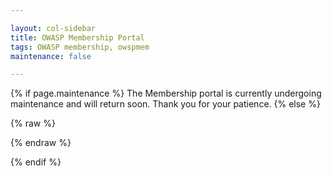 ```yaml
---

layout: col-sidebar
title: OWASP Membership Portal
tags: OWASP membership, owspmem
maintenance: false

---
```


<!-- rebuild 6 -->
{% if page.maintenance %}
The Membership portal is currently undergoing maintenance and will return soon. Thank you for your patience.
{% else %}
<style>
[v-cloak] {display: none}

#member-qr {
  float:right;
  padding: 16px;
}

.label {
  font-weight: bold;
  margin-right: 8px;
}

.info, .multi-info {
  margin-bottom:16px;
  margin-left: 75px;
}

label {
  font-weight: bold;
  margin-right:8px;
}

button {
  margin-right: 16px;
}

.small {
  padding: 2px 8px;
}

.errors {
  padding-bottom: 24px;
  padding-top: 12px;
  border-top: 3px dotted red;
}
.error {
  font-weight:bold;
  color: darkred;
  border-left: 5px solid red;
  padding-left: 8px;
}

.info-section {
  border: 3px solid darkblue;
  border-radius: 8px;
  padding: 8px;
  margin-top: 40px;
}
.section-label {
  margin-top: -20px;
  background: white;
}

.capitalize {
    text-transform: capitalize;
}

.danger-button {
  background-color: #dc3545;
}
</style>

{% raw %}
  <div id="membership-portal-app" style="margin: 0px" v-cloak>
    <div id="member-qr"></div>
    <div id="errors" v-if="errors.length > 0">
      <label>Please correct the following:</label>
      <template v-for="(err, i) in errors">
        <template v-for="(msg, ii) in err">
          <div class="error">{{ msg }}</div>
        </template>
      </template>
    </div>
    <div
      id="member-not-found"
      v-if="!member_ready && mode == 0 && !loading && !member_logged_out"
    >
      No membership was found or your membership has expired. Please
      <a href="https://owasp.org/membership/"
        ><button class="cta-button">Join Us</button></a
      >
      <br />
      If you are a leader who has not applied for complimentary membership, you
      may do so at <a href="https://owasp.org/membership/">Become a Member</a
      ><br />
      If you feel this message is in error, submit a JIRA ticket at
      <a href="https://owasporg.atlassian.net/servicedesk/customer/portal/9/group/21/create/99">Membership Portal Support</a>
    </div>
    <div
      id="member-logged-out"
      v-if="member_logged_out && mode == 0 && !loading"
    >
      Your session has expired. Please
      <a href="https://members.owasp.org/"
        ><button class="cta-button">Log In</button></a
      >
      <br />
    </div>
    <div id="member-info" class="info-section" v-if="member_ready && mode == 0">
      <h3 class="section-label">Welcome, {{ membership_data.name }}</h3>
      <br />
      <section v-if="membership_data['member_number']">
        <div class="label">Member Number:</div>
        <div class="info">
          {{
            membership_data.member_number.substring(
              membership_data.member_number.lastIndexOf("/") + 1
            )
          }}
        </div>
      </section>
      <section v-else>
        <div class="label">Member Number:</div>
        <div class="info">
          Data not found. Contact
          <a href="mailto:membership@owasp.com">Member Services</a>
        </div>
      </section>
      <div class="label">Membership Type:</div>
      <section id="membership" v-if="membership_data.membership_type">
        <div class="info">{{ membership_data.membership_type }}</div>
        <div class="label">Membership End:</div>
        <div class="info">{{ membership_data.membership_end }}</div>
        <div v-if="renewal_near">
          <a v-bind:href="renewal_link"><button class="cta-button">Renew Now</button></a>
        </div>        
      </section>
      <section v-else>
        <div>No membership data found.</div>
        <a href="https://owasp.org/membership/"
          ><button class="cta-button">Renew Now</button></a
        >
      </section>
    </div>
    <!-- start email section -->
    <div id='email-info' class="info-section" v-if="member_ready && membership_data.emaillist && membership_data.emaillist.length > 1 && mode == 0">
      <h3 class="section-label">Provision an OWASP Email Address</h3>
        <div>
          Choose one from the list below:<br>
          (If you already have an OWASP email, please do not provision another)
          <hr>
        </div>
        <div v-for="error in errors">
          <label class="error-text" id="provision-error">{{error[0]}}</label>
        </div>
        <div v-for="em in membership_data.emaillist">
          <div style="display: inline-block;">
            <input type="radio" name="email_provision" v-model="chosen_email" v-bind:value="em"> &nbsp;&nbsp;{{em}}
          </div>
        </div>
        <div style="margin-top: 20px;">
          <button class="cta-button" v-on:click="redirectToAzure()" v-bind:disabled="provision_disabled">{{provision_message}}</button>
        </div>
    </div>    
    <div id='email-provisioned' class="info-section" v-if="provision_email_message == true">
        <h3 class="section-label">Your Email was Created</h3>
        To access your OWASP email, please go to <a href="https://mail.google.com">Google Mail</a> and logout of any current account OR click Add another account.  Choose 'Forgot password' and 'try another way' then 'receive a verification code'.
    </div>
    <!-- end email section -->
    <div class="info-section" v-if="member_ready && mode == 0">
      <h3 class="section-label">Personal Information</h3>
      <div class="label">Email:</div>
      <div class="multi-info">
        <template v-for="(item, i) in membership_data.emails">
          <div v-if="item.email == membership_data.membership_email" class="sub-item" >
            {{ item.email }} [Membership Email]
          </div>
          <div v-else>
            {{ item.email }} 
          </div>
        </template>
      </div>
      <div class="label">Address:</div>
      <div class="multi-info">
        <div class="sub-item">{{ membership_data.address.street }}</div>
        <div class="sub-item">{{ membership_data.address.city }}</div>
        <div class="sub-item">{{ membership_data.address.state }}</div>
        <div class="sub-item">
          {{ membership_data.address.postal_code }}
        </div>
        <div class="sub-item">{{ membership_data.address.country }}</div>
      </div>
      <div class="label">Phone:</div>
      <div class="multi-info">
        <template v-for="(item, i) in membership_data.phone_numbers">
          <div class="sub-item" >
            {{ item.number }}
          </div>
        </template>
      </div>
      <div>
        <button class="cta-button" v-if="mode != 1" v-on:click="switchMode">
          Edit Personal Information
        </button>
      </div>
    </div>
    <div id="member-edit" v-if="member_ready && mode == 1">
      <label for="memname">Name:</label
      ><input type="text" id="memname" maxlength="128" v-model="membership_data.name" />
      <br />
      <label
        >Email:<button
          class="cta-button green small"
          v-on:click="addEmailItem()"
        >
          +
        </button></label
      >
      <div class="multi-info">
        <template v-for="(item, i) in membership_data.emails">
          <input
            class="sub-item"
            type="text"
            v-model="item.email"  
            maxlength="72"          
          /><button
            class="cta-button red small"
            v-on:click="removeEmailItem(item)"
            >
            x</button
          ><br />
        </template>
      </div>
      <label for="address">Address:</label>
      <div class="multi-info" id="address">
        <label for="street">Street:</label
        ><input
          id="street"
          type="text"
          maxlength="72"
          v-model="membership_data.address.street"
        /><br />
        <label for="city">City:</label
        ><input
          id="city"
          type="text"
          maxlength="72"
          v-model="membership_data.address.city"
        /><br />
        <label for="state">State:</label
        ><input
          id="state"
          type="text"
          maxlength="72"
          v-model="membership_data.address.state"
        /><br />
        <label for="postal_code">Postal Code:</label
        ><input
          id="postal_code"
          type="text"
          maxlength="72"
          v-model="membership_data.address.postal_code"
        /><br />
        <label for="country">Country:</label>
        <select
          id="country"
          type="text"
          maxlength="72"
          v-model="membership_data.address.country"
        >
          <option value="AF">Afghanistan</option>
          <option value="AX">Åland Islands</option>
          <option value="AL">Albania</option>
          <option value="DZ">Algeria</option>
          <option value="AS">American Samoa</option>
          <option value="AD">Andorra</option>
          <option value="AO">Angola</option>
          <option value="AI">Anguilla</option>
          <option value="AQ">Antarctica</option>
          <option value="AG">Antigua and Barbuda</option>
          <option value="AR">Argentina</option>
          <option value="AM">Armenia</option>
          <option value="AW">Aruba</option>
          <option value="AU">Australia</option>
          <option value="AT">Austria</option>
          <option value="AZ">Azerbaijan</option>
          <option value="BS">Bahamas</option>
          <option value="BH">Bahrain</option>
          <option value="BD">Bangladesh</option>
          <option value="BB">Barbados</option>
          <option value="BY">Belarus</option>
          <option value="BE">Belgium</option>
          <option value="BZ">Belize</option>
          <option value="BJ">Benin</option>
          <option value="BM">Bermuda</option>
          <option value="BT">Bhutan</option>
          <option value="BO">Bolivia, Plurinational State of</option>
          <option value="BQ">Bonaire, Sint Eustatius and Saba</option>
          <option value="BA">Bosnia and Herzegovina</option>
          <option value="BW">Botswana</option>
          <option value="BV">Bouvet Island</option>
          <option value="BR">Brazil</option>
          <option value="IO">British Indian Ocean Territory</option>
          <option value="BN">Brunei Darussalam</option>
          <option value="BG">Bulgaria</option>
          <option value="BF">Burkina Faso</option>
          <option value="BI">Burundi</option>
          <option value="KH">Cambodia</option>
          <option value="CM">Cameroon</option>
          <option value="CA">Canada</option>
          <option value="CV">Cape Verde</option>
          <option value="KY">Cayman Islands</option>
          <option value="CF">Central African Republic</option>
          <option value="TD">Chad</option>
          <option value="CL">Chile</option>
          <option value="CN">China</option>
          <option value="CX">Christmas Island</option>
          <option value="CC">Cocos (Keeling) Islands</option>
          <option value="CO">Colombia</option>
          <option value="KM">Comoros</option>
          <option value="CG">Congo</option>
          <option value="CD">Congo, the Democratic Republic of the</option>
          <option value="CK">Cook Islands</option>
          <option value="CR">Costa Rica</option>
          <option value="CI">Côte d'Ivoire</option>
          <option value="HR">Croatia</option>
          <option value="CU">Cuba</option>
          <option value="CW">Curaçao</option>
          <option value="CY">Cyprus</option>
          <option value="CZ">Czech Republic</option>
          <option value="DK">Denmark</option>
          <option value="DJ">Djibouti</option>
          <option value="DM">Dominica</option>
          <option value="DO">Dominican Republic</option>
          <option value="EC">Ecuador</option>
          <option value="EG">Egypt</option>
          <option value="SV">El Salvador</option>
          <option value="GQ">Equatorial Guinea</option>
          <option value="ER">Eritrea</option>
          <option value="EE">Estonia</option>
          <option value="ET">Ethiopia</option>
          <option value="FK">Falkland Islands (Malvinas)</option>
          <option value="FO">Faroe Islands</option>
          <option value="FJ">Fiji</option>
          <option value="FI">Finland</option>
          <option value="FR">France</option>
          <option value="GF">French Guiana</option>
          <option value="PF">French Polynesia</option>
          <option value="TF">French Southern Territories</option>
          <option value="GA">Gabon</option>
          <option value="GM">Gambia</option>
          <option value="GE">Georgia</option>
          <option value="DE">Germany</option>
          <option value="GH">Ghana</option>
          <option value="GI">Gibraltar</option>
          <option value="GR">Greece</option>
          <option value="GL">Greenland</option>
          <option value="GD">Grenada</option>
          <option value="GP">Guadeloupe</option>
          <option value="GU">Guam</option>
          <option value="GT">Guatemala</option>
          <option value="GG">Guernsey</option>
          <option value="GN">Guinea</option>
          <option value="GW">Guinea-Bissau</option>
          <option value="GY">Guyana</option>
          <option value="HT">Haiti</option>
          <option value="HM">Heard Island and McDonald Islands</option>
          <option value="VA">Holy See (Vatican City State)</option>
          <option value="HN">Honduras</option>
          <option value="HK">Hong Kong</option>
          <option value="HU">Hungary</option>
          <option value="IS">Iceland</option>
          <option value="IN">India</option>
          <option value="ID">Indonesia</option>
          <option value="IR">Iran, Islamic Republic of</option>
          <option value="IQ">Iraq</option>
          <option value="IE">Ireland</option>
          <option value="IM">Isle of Man</option>
          <option value="IL">Israel</option>
          <option value="IT">Italy</option>
          <option value="JM">Jamaica</option>
          <option value="JP">Japan</option>
          <option value="JE">Jersey</option>
          <option value="JO">Jordan</option>
          <option value="KZ">Kazakhstan</option>
          <option value="KE">Kenya</option>
          <option value="KI">Kiribati</option>
          <option value="KP">Korea, Democratic People's Republic of</option>
          <option value="KR">Korea, Republic of</option>
          <option value="KW">Kuwait</option>
          <option value="KG">Kyrgyzstan</option>
          <option value="LA">Lao People's Democratic Republic</option>
          <option value="LV">Latvia</option>
          <option value="LB">Lebanon</option>
          <option value="LS">Lesotho</option>
          <option value="LR">Liberia</option>
          <option value="LY">Libya</option>
          <option value="LI">Liechtenstein</option>
          <option value="LT">Lithuania</option>
          <option value="LU">Luxembourg</option>
          <option value="MO">Macao</option>
          <option value="MK">Macedonia, the former Yugoslav Republic of</option>
          <option value="MG">Madagascar</option>
          <option value="MW">Malawi</option>
          <option value="MY">Malaysia</option>
          <option value="MV">Maldives</option>
          <option value="ML">Mali</option>
          <option value="MT">Malta</option>
          <option value="MH">Marshall Islands</option>
          <option value="MQ">Martinique</option>
          <option value="MR">Mauritania</option>
          <option value="MU">Mauritius</option>
          <option value="YT">Mayotte</option>
          <option value="MX">Mexico</option>
          <option value="FM">Micronesia, Federated States of</option>
          <option value="MD">Moldova, Republic of</option>
          <option value="MC">Monaco</option>
          <option value="MN">Mongolia</option>
          <option value="ME">Montenegro</option>
          <option value="MS">Montserrat</option>
          <option value="MA">Morocco</option>
          <option value="MZ">Mozambique</option>
          <option value="MM">Myanmar</option>
          <option value="NA">Namibia</option>
          <option value="NR">Nauru</option>
          <option value="NP">Nepal</option>
          <option value="NL">Netherlands</option>
          <option value="NC">New Caledonia</option>
          <option value="NZ">New Zealand</option>
          <option value="NI">Nicaragua</option>
          <option value="NE">Niger</option>
          <option value="NG">Nigeria</option>
          <option value="NU">Niue</option>
          <option value="NF">Norfolk Island</option>
          <option value="MP">Northern Mariana Islands</option>
          <option value="NO">Norway</option>
          <option value="OM">Oman</option>
          <option value="PK">Pakistan</option>
          <option value="PW">Palau</option>
          <option value="PS">Palestinian Territory, Occupied</option>
          <option value="PA">Panama</option>
          <option value="PG">Papua New Guinea</option>
          <option value="PY">Paraguay</option>
          <option value="PE">Peru</option>
          <option value="PH">Philippines</option>
          <option value="PN">Pitcairn</option>
          <option value="PL">Poland</option>
          <option value="PT">Portugal</option>
          <option value="PR">Puerto Rico</option>
          <option value="QA">Qatar</option>
          <option value="RE">Réunion</option>
          <option value="RO">Romania</option>
          <option value="RU">Russian Federation</option>
          <option value="RW">Rwanda</option>
          <option value="BL">Saint Barthélemy</option>
          <option value="SH">
            Saint Helena, Ascension and Tristan da Cunha
          </option>
          <option value="KN">Saint Kitts and Nevis</option>
          <option value="LC">Saint Lucia</option>
          <option value="MF">Saint Martin (French part)</option>
          <option value="PM">Saint Pierre and Miquelon</option>
          <option value="VC">Saint Vincent and the Grenadines</option>
          <option value="WS">Samoa</option>
          <option value="SM">San Marino</option>
          <option value="ST">Sao Tome and Principe</option>
          <option value="SA">Saudi Arabia</option>
          <option value="SN">Senegal</option>
          <option value="RS">Serbia</option>
          <option value="SC">Seychelles</option>
          <option value="SL">Sierra Leone</option>
          <option value="SG">Singapore</option>
          <option value="SX">Sint Maarten (Dutch part)</option>
          <option value="SK">Slovakia</option>
          <option value="SI">Slovenia</option>
          <option value="SB">Solomon Islands</option>
          <option value="SO">Somalia</option>
          <option value="ZA">South Africa</option>
          <option value="GS">
            South Georgia and the South Sandwich Islands
          </option>
          <option value="SS">South Sudan</option>
          <option value="ES">Spain</option>
          <option value="LK">Sri Lanka</option>
          <option value="SD">Sudan</option>
          <option value="SR">Suriname</option>
          <option value="SJ">Svalbard and Jan Mayen</option>
          <option value="SZ">Swaziland</option>
          <option value="SE">Sweden</option>
          <option value="CH">Switzerland</option>
          <option value="SY">Syrian Arab Republic</option>
          <option value="TW">Taiwan, Province of China</option>
          <option value="TJ">Tajikistan</option>
          <option value="TZ">Tanzania, United Republic of</option>
          <option value="TH">Thailand</option>
          <option value="TL">Timor-Leste</option>
          <option value="TG">Togo</option>
          <option value="TK">Tokelau</option>
          <option value="TO">Tonga</option>
          <option value="TT">Trinidad and Tobago</option>
          <option value="TN">Tunisia</option>
          <option value="TR">Turkey</option>
          <option value="TM">Turkmenistan</option>
          <option value="TC">Turks and Caicos Islands</option>
          <option value="TV">Tuvalu</option>
          <option value="UG">Uganda</option>
          <option value="UA">Ukraine</option>
          <option value="AE">United Arab Emirates</option>
          <option value="GB">United Kingdom</option>
          <option value="US">United States</option>
          <option value="UM">United States Minor Outlying Islands</option>
          <option value="UY">Uruguay</option>
          <option value="UZ">Uzbekistan</option>
          <option value="VU">Vanuatu</option>
          <option value="VE">Venezuela, Bolivarian Republic of</option>
          <option value="VN">Viet Nam</option>
          <option value="VG">Virgin Islands, British</option>
          <option value="VI">Virgin Islands, U.S.</option>
          <option value="WF">Wallis and Futuna</option>
          <option value="EH">Western Sahara</option>
          <option value="YE">Yemen</option>
          <option value="ZM">Zambia</option>
          <option value="ZW">Zimbabwe</option>
        </select>
      </div>
      <label
        >Phone:<button
          class="cta-button green small"
          v-on:click="addPhoneItem()"
        >
          +
        </button></label
      >
      <div class="multi-info">
        <template v-for="(item, i) in membership_data.phone_numbers">
          <!-- v-model="membership_data.phone_numbers" -->
          <input
            class="sub-item"
            type="text"
            maxlength="72"
            v-model="item.number"            
          />
          <button            
            class="cta-button red small"
            v-on:click="removePhoneItem(item)"
          >
            x</button
          ><br />
        </template>
      </div>
      <div>
        <button
          class="cta-button"
          style="padding-right: 25px"
          v-if="mode != 0"
          v-on:click="switchMode"
        >
          Cancel</button
        ><button
          class="cta-button green"
          v-if="mode != 0"
          v-on:click="saveInformation()"
        >
          Save
        </button>
      </div>
    </div>
    <!-- start leader section -->
    <div
      class="info-section"
      v-if="
        membership_data &&
        membership_data.leader_info &&
        membership_data.leader_info.length > 0 &&
        mode == 0
      "
    >
      <h3 class="section-label" >Leadership Information</h3>
      <template v-for="(item, i) in membership_data.leader_info">
        <!-- v-model="membership_data.leader_info" -->
        <div
          class="label capitalize"          
        >
          {{ item['group-type'] }} Leader
        </div>
        <div class="info" >
          <a v-bind:href="item.group_url">{{ item.group }}</a>
        </div>
      </template>
    </div>
    <!-- end leader section -->
    <!-- start billing section -->
    <div class="info-section" v-if="membership_data && membership_data.subscriptions && membership_data.subscriptions.length > 0 && mode == 0">
      <h3 class="section-label">Billing Information</h3>               
          <div v-if="membersubs.length > 0" style="margin-bottom: 40px;">
            <h3>Manage Recurring Membership</h3>
            <div v-for="membership in membersubs">
              <div><strong>{{ membership.subscription_name }}</strong></div>
              <div>{{ membership.card.brand }} ending in {{ membership.card.last_4 }}</div>
              <div>Next Billing Date: {{ membership.next_billing_date }}</div>
              <div style="margin-right: 18px; display: inline-block;">
                <button class="cta-button" v-on:click="redirectToStripe(membership.checkout_session)">Update Payment Information</button>
              </div>
              <div style="display: inline-block;">
                <button class="cta-button danger-button" v-on:click="doCancellation(membership.checkout_session)">{{ pendingCancellation === membership.checkout_session ? 'Are you sure?' : 'Cancel Recurring' }}</button>
              </div>
            </div>
          </div>
          <div v-if="donations.length > 0">
            <h3>Manage Recurring Donations</h3>
            <div v-for="donation in donations">
              <div><strong>{{ donation.subscription_name }}</strong></div>
              <div>{{ donation.card.brand }} ending in {{ donation.card.last_4 }}</div>
              <div>Next Billing Date: {{ donation.next_billing_date }}</div>
              <div style="margin-right: 18px; display: inline-block;">
                <button class="cta-button" v-on:click="redirectToStripe(donation.checkout_session)">Update Payment Information</button>
              </div>
              <div style="display: inline-block;">
                <button class="cta-button danger-button" v-on:click="doCancellation(donation.checkout_session)">{{ pendingCancellation === donation.checkout_session ? 'Are you sure?' : 'Cancel Recurring' }}</button>
              </div>
            </div>
          </div>   
    </div>
    <!-- end billing section -->


    <div id="loading" v-if="loading">
      This may take a few moments...
      <button class="cta-button" style="width: 80px; height: 80px">
        <div class="spinner">
          <div class="inner-spinner"></div>
        </div>
      </button>
    </div>
  </div>
{% endraw %}

<script src="https://js.stripe.com/v3"></script>
<script src="https://unpkg.com/vue@2"></script>
<script src="https://unpkg.com/axios/dist/axios.min.js"></script>
<script src="https://cdnjs.cloudflare.com/ajax/libs/lodash.js/4.17.15/lodash.min.js"></script>
<script>
var stripe = Stripe('pk_live_mw0B2kiXQTFkD44liAEI03oT00S5AGfSV3');
window.addEventListener('load', function() {
  new Vue({
    el: '#membership-portal-app',
    data() {
      return {
        loading: true,
        errors: [],
        membership_data: null,
        update_interval: null,
        mode: 0,
        saved_data: null,
        member_logged_out: false,
        pendingCancellation: false,
        chosen_email: '',
        provision_email_message: false,
        provision_message: 'Provision',
        provision_disabled: false
      };
    },
    created: function () {
      if (this.loading) {
        this.getMemberInfo();        
      } // end if loading
    },
    computed: {
      membersubs: function () {
        return _.filter(_.get(this.membership_data, 'subscriptions', []), { type: 'membership' });
      },
      donations: function () {
        return _.filter(_.get(this.membership_data, 'subscriptions', []), { type: 'donation' });
      },
      member_ready() {
        return (
          !this.loading &&
          this.membership_data != null &&
          this.membership_data.name
        );
      },
      renewal_near() {
        if (this.membership_data.membership_end) {
          var dt = Date.parse(this.membership_data.membership_end);
          var diff = Math.abs(dt - Date.now());
          return true; // for now just show the button, regardless of if the end date is withint 30 days diff / (1000 * 60 * 60 * 24) < 30;
        } else return false;
      },
      renewal_link() {
        if(this.membership_data.membership_email)
          return "https://owasp.org/membership?email=" + this.membership_data.membership_email;
        else
          return "https://owasp.org/membership/"
      }
    },
    methods: {
      getMemberInfo: function () {
        const postData = {
          params: {
            authtoken: Cookies.get("CF_Authorization"),
          },
        };
        axios
          .get(
            "https://owaspadmin.azurewebsites.net/api/get-member-info?code=mWP6TjdDSJZOQIZQNtb2fUPuzuIamwaobBZUTnN24JEdtFybiTDl7A==",
            postData
          )
          .then((response) => {
            this.membership_data = response.data;
            //Convert bad JSON to good JSON on new accounts
            if (
              typeof this.membership_data.address === "string" &&
              this.membership_data.address ===
                "{'street':'','city':'','state':'','postal_code':'','country':''}"
            ) {
              this.membership_data.address = JSON.parse(
                this.membership_data.address.replace(/'/g, '"')
              );
            } else if (typeof this.membership_data.address === "string") {
              this.membership_data.address = JSON.parse(
                this.membership_data.address
              );
            }
            this.member_logged_out = false;
            this.loading = false;

            this.$forceUpdate();
            setTimeout(
              function (membership_data) {
                if (membership_data && membership_data.name) {
                  const el = kjua({ text: membership_data.member_number });
                  const div = document.getElementById("member-qr");
                  if (div) {
                    div.appendChild(el);
                  }
                }
              },
              1000,
              this.membership_data
            );
          })
          .catch((err) => {
            this.loading = false;
            console.error(err);
            // for now assuming this is local testing
            /*
                    this.membership_data = {}
                    this.membership_data.membership_type = 'one'
                    this.membership_data['name'] = 'Harold Test Data'
                    this.membership_data['membership_end'] = '2022-02-11'
                    this.membership_data['emails'] = [{'email':'harold.blankenship@owasp.com'},{'email':'kithwood@gmail.com'}]
                    this.membership_data.membership_email = 'harold.blankenship@owasp.com'
                    this.membership_data.phone_numbers=[{'number':'5126443053'}]
                    this.membership_data['membership_recurring']='no'
                    this.membership_data['member_number'] = 'cst_34249829348298439283749'
                    this.membership_data['address'] = {'street':'', 'city':'', 'state':'', 'postal_code':'', 'country':''}
                    this.membership_data['member-qr'] = 'https://owasp.org'
                    this.membership_data.leader_info = [{
                                                              "name": "Harold Blankenship",
                                                              "email": "harold.blankenship@owasp.com",
                                                              "group": "OWASP KLAP",
                                                              "group-type": "project",
                                                              "group_url": "https://owasp.org/www-projectchapter-example/"
                                                          },
                                                          {
                                                              "name": "Harold Blankenship",
                                                              "email": "harold.blankenship@owasp.com",
                                                              "group": "OWASP TRaP",
                                                              "group-type": "project",
                                                              "group_url": "https://owasp.org/www-projectchapter-example/"
                                                          },
                                                          {
                                                              "name": "Harold Blankenship",
                                                              "email": "harold.blankenship@owasp.com",
                                                              "group": "OWASP New Braunfels",
                                                              "group-type": "chapter",
                                                              "group_url": "https://owasp.org/www-projectchapter-example/"
                                                          }]
                    this.member_logged_out = false
                    this.loading=false
                    this.membership_data.subscriptions = [{"type":"membership", "subscription_name":"My Subscription", "card" : {"brand":"VISA", "last_4":"1234"}, "next_billing_date":"tomorrow", "checkout_session":"boo!"},{"type":"donation","subscription_name":"My Donation", "card" : {"brand":"VISA", "last_4":"1234"}, "next_billing_date":"tomorrow", "checkout_session":"Hoo!"}]
                    this.membership_data.emaillist = ["harry.b@owasp.org","b.harry@owasp.org","claptrap@owasp.org"]
                    setTimeout(function(membership_data) { 
                          if(membership_data && membership_data['name']) {
                              el = kjua({text: membership_data['member_number']});
                              div = document.getElementById('member-qr');
                              if(div) {
                                div.appendChild(el)
                              }
                          }
                      }, 1000, this.membership_data)
                      this.saved_data = JSON.parse(JSON.stringify(this.membership_data))
                  //  */

            this.$forceUpdate();
          });
      },
      validate: function () {
        this.errors = [];

        if (this.membership_data?.name.length <= 0) {
          const nameError = { name: "Name must not be empty" };
          console.warn(nameError);
          this.errors.push(nameError);
        }

        if (this.membership_data?.name.length > 128) {
          const nameError = { name: "Name must be between 1 and 128 characters" };
          console.warn(nameError);
          this.errors.push(nameError);
        }

        if (
          !("emails" in this.membership_data) ||
          this.membership_data?.emails?.length <= 0) {
          const emailError = { email: "You must have at least one email." };
          console.warn(emailError);
          this.errors.push(emailError);
        }
        for(email in this.membership_data?.emails) {
          if(email.length <= 0 || email.length > 72){
            const emailError = { email: "Email address must be between 1 and 72 characters" };
          console.warn(emailError);
          this.errors.push(emailError);
          }
        }

        if (
          !("phone_numbers" in this.membership_data) ||
          this.membership_data?.phone_numbers?.length <= 0) {
          const phoneError = {
            phone: "You must have at least one phone number.",
          };
          console.warn(phoneError);
          this.errors.push(phoneError);
        }
        for(pnumber in this.membership_data?.phone_numbers) {
          if(pnumber.length <= 0 || pnumber.length > 72) {
            const phoneError = {
            phone: "Phone number must be between 1 and 72 characters",
          };
          console.warn(phoneError);
          this.errors.push(phoneError);
          }
        }

        if (
          !("address" in this.membership_data) ||
          this.membership_data?.address?.street?.length <= 0 ||
          this.membership_data?.address?.city?.length <= 0 ||
          this.membership_data?.address?.postal_code?.length <= 0 ||
          this.membership_data?.address?.country?.length <= 0) {
          const addressError = { address: "You must have a valid address." };
          console.warn(addressError);
          this.errors.push(addressError);
        }

        if(this.membership_data?.address?.street?.length > 72 ||
           this.membership_data?.address?.city?.length > 72 ||
           this.membership_data?.address?.postal_code?.length > 72 ||
           this.membership_data?.address?.country?.length > 72) {
             const addressError = { address: "Address fields must be between 1 and 72 characters" };
             console.warn(addressError);
             this.errors.push(addressError);
           }

        return this.errors.length === 0;
      },
      switchMode: function () {
        this.mode = !this.mode;
        if (this.saved_data) {
          this.membership_data = JSON.parse(JSON.stringify(this.saved_data));
        }
        this.errors = []; // why doesn't this set errors to empty?
        this.$forceUpdate();
        return false;
      },
      removePhoneItem: function (item) {
        this.errors = [];
        if (this.membership_data.phone_numbers?.length <= 1) {
          if (!this.errors.some((e) => e.phone)) {
            this.errors.push({
              phone: "You must have at least one phone number.",
            });
          }
          //this.errors = []
          this.$forceUpdate();
          return false;
        }

        this.membership_data.phone_numbers.splice(
          this.membership_data.phone_numbers.indexOf(item),
          1
        );
        this.$forceUpdate();
        return false;
      },
      addPhoneItem: function () {
        this.errors = [];
        if (!("phone_numbers" in this.membership_data))
          this.membership_data.phone_numbers = [];
        this.membership_data.phone_numbers.push({ number: "" });
        this.$forceUpdate();
        return false;
      },
      removeEmailItem: function (item) {
        this.errors = [];
        if (this.membership_data.emails.length <= 1) {
          if (!this.errors.some((e) => e.email)) {
            const emailError = { email: "You must have at least one email." };
            console.warn(emailError);
            this.errors.push(emailError);
          }
          //this.errors = []
          this.$forceUpdate();
          return false;
        }
        
        if (this.membership_data.membership_email == item.email) {
          if (!this.errors.some((e) => e.email)) {
            const emailError = { email: "You may not delete your membership email." };
            console.warn(emailError);
            this.errors.push(emailError);
          }
          this.$forceUpdate();
          return false;
        }

        this.membership_data.emails.splice(
          this.membership_data.emails.indexOf(item),
          1
        );
        this.$forceUpdate();
        return false;
      },
      addEmailItem: function () {
        this.errors = [];
        if (!("emails" in this.membership_data)) this.membership_data.emails = [];
        this.membership_data.emails.push({ email: "" });
        this.$forceUpdate();
        return false;
      },
      saveInformation: function () {
        this.$forceUpdate();
        if (this.validate()) {
          this.loading = true;
          const postData = {
            params: {
              authtoken: Cookies.get("CF_Authorization"),
              membership_data: this.membership_data,
            },
          };
          axios
            .post(
              "https://owaspadmin.azurewebsites.net/api/update-member-info?code=NRBl9EyVfVJYZCos5BuhquJ8KlPj/X35Isl7kNj6uk0Zr88xhPJZ5A==",
              postData
            )
            .then(() => {
              this.loading = false;
              this.mode = 0;
              this.$forceUpdate();
            })
            .catch((err) => {
              //this.errors.push({message : 'These are not the droids you are looking for' })
              this.loading = false;
              const error = { error: err };
              console.warn(error);
              this.errors.push(error);
              this.mode = 0;
              this.$forceUpdate();
            });
        }
      },
      // BELOW FUNCTIONS NEED UPDATING TO FUNCTION
      redirectToAzure: function () {
        let vm = this;
        if(!vm.chosen_email || vm.chosen_email == '')
        {
          let errors = {};
          errors.chosen_email = ['Please choose an email address.'];
          this.errors = errors;
          vm.$nextTick(function () {
                document.getElementById('provision-error').scrollIntoView();
              })
          return;
        }
        vm.provision_message = 'Please wait...(this may take some time)';
        vm.provision_disabled = true;
        const postData = {
          token: this.membership_data.customer_token,
          email: vm.chosen_email
        };
        
        axios.post('https://owaspadmin.azurewebsites.net/api/provisionemail?code=KpGlIqooyYW3GYEHuYTYzRmwSiVbeGQ4xRRarY7UWhBLwoRASFVn3g==', postData)
          .then(function (response) {
                vm.membership_data.emaillist = []
                vm.provision_email_message = true
          }).catch(function (error) {
              vm.errors = [error]
            });
  
      },
      redirectToStripe: function (sessionId) {
        stripe.redirectToCheckout({
          sessionId: sessionId
        }).then(function (result) {

        }); 
      },
      doCancellation: function (sessionId) {
        if (this.pendingCancellation && this.pendingCancellation === sessionId) {
          let vm = this;
          const postData = {
            token: sessionId
          };
          axios.post('https://owaspadmin.azurewebsites.net/api/CancelSubscription?code=Wo2wqKKpOMZP0LycmMGWLl3z8wGqK0BoIPRL/3At9W31ZnHZSRn8xw==', postData)
            .then(function (response) {
              vm.loading = true;
              vm.getMemberInfo();
            }).finally(function () {
              vm.pendingCancellation = null;
            })
        } else {
          this.pendingCancellation = sessionId;
        }
      },
    }, // end methods
  }) // end Vue
}, false) // end addEventListener
</script>
{% endif %}

